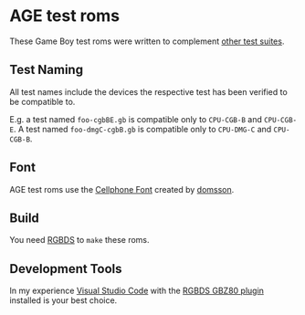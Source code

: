 # AGE test roms

These Game Boy test roms were written to complement
[other test suites](https://github.com/c-sp/gameboy-test-roms).

## Test Naming

All test names include the devices the respective test has been verified to be
compatible to.

E.g. a test named `foo-cgbBE.gb` is compatible only to `CPU-CGB-B` and
`CPU-CGB-E`.
A test named `foo-dmgC-cgbB.gb` is compatible only to `CPU-DMG-C` and
`CPU-CGB-B`.

## Font

AGE test roms use the
[Cellphone Font](https://opengameart.org/content/ascii-bitmap-font-cellphone)
created by
[domsson](https://opengameart.org/users/domsson).

## Build

You need [RGBDS](https://rgbds.gbdev.io) to `make` these roms.

## Development Tools

In my experience [Visual Studio Code](https://code.visualstudio.com)
with the [RGBDS GBZ80 plugin](https://github.com/DonaldHays/rgbds-vscode)
installed is your best choice.
